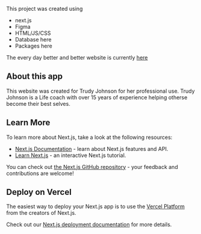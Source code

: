 This project was created using 
- next.js
- Figma
- HTML/JS/CSS
- Database here
- Packages here

The every day better and better website is currently [here](https://everydaybetterandbetter.com/)

## About this app

This website was created for Trudy Johnson for her professional use. Trudy Johnson is a Life coach with over 15 years of experience helping otherse become their best selves.

## Learn More

To learn more about Next.js, take a look at the following resources:

- [Next.js Documentation](https://nextjs.org/docs) - learn about Next.js features and API.
- [Learn Next.js](https://nextjs.org/learn) - an interactive Next.js tutorial.

You can check out [the Next.js GitHub repository](https://github.com/vercel/next.js/) - your feedback and contributions are welcome!

## Deploy on Vercel

The easiest way to deploy your Next.js app is to use the [Vercel Platform](https://vercel.com/new?utm_medium=default-template&filter=next.js&utm_source=create-next-app&utm_campaign=create-next-app-readme) from the creators of Next.js.

Check out our [Next.js deployment documentation](https://nextjs.org/docs/deployment) for more details.
